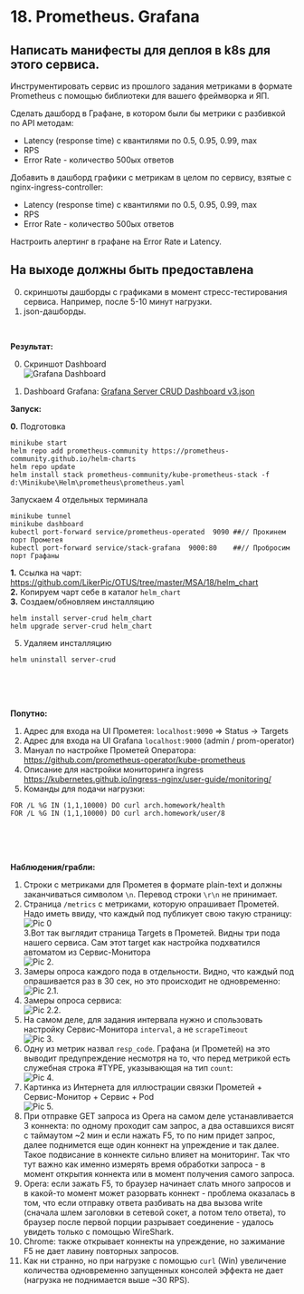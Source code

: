 # 18. Prometheus. Grafana

## Написать манифесты для деплоя в k8s для этого сервиса.

Инструментировать сервис из прошлого задания метриками в формате Prometheus с помощью библиотеки для вашего фреймворка и ЯП.

Сделать дашборд в Графане, в котором были бы метрики с разбивкой по API методам:
- Latency (response time) с квантилями по 0.5, 0.95, 0.99, max
- RPS
- Error Rate - количество 500ых ответов

Добавить в дашборд графики с метрикам в целом по сервису, взятые с nginx-ingress-controller:
- Latency (response time) с квантилями по 0.5, 0.95, 0.99, max
- RPS
- Error Rate - количество 500ых ответов

Настроить алертинг в графане на Error Rate и Latency.




## На выходе должны быть предоставлена

0) скриншоты дашборды с графиками в момент стресс-тестирования сервиса. Например, после 5-10 минут нагрузки.
1) json-дашборды.
<BR>

**Результат:**

0) Скриншот Dashboard<BR>
![Grafana Dashboard](https://github.com/LikerPic/OTUS/blob/master/MSA/18/Pic%201.%20Grafana%20Dashboard.png)<BR>

1) Dashboard Grafana: [Grafana Server CRUD Dashboard v3.json](https://github.com/LikerPic/OTUS/blob/master/MSA/18/Grafana%20Server%20CRUD%20Dashboard%20v3.json)


**Запуск:**

**0.** Подготовка
```console
minikube start
helm repo add prometheus-community https://prometheus-community.github.io/helm-charts
helm repo update
helm install stack prometheus-community/kube-prometheus-stack -f d:\Minikube\Helm\prometheus\prometheus.yaml 
```

Запускаем 4 отдельных терминала 
```console
minikube tunnel
minikube dashboard
kubectl port-forward service/prometheus-operated  9090 ##// Прокинем порт Прометея
kubectl port-forward service/stack-grafana  9000:80    ##// Пробросим порт Графаны
```

**1.** Ссылка на чарт: https://github.com/LikerPic/OTUS/tree/master/MSA/18/helm_chart<BR>
**2.** Копируем чарт себе в каталог `helm_chart`<BR>
**3.** Создаем/обновляем инсталляцию
```console
helm install server-crud helm_chart
helm upgrade server-crud helm_chart
```
5. Удаляем инсталляцию
```console
helm uninstall server-crud
```
<BR><BR><BR>

**Попутно:**
1. Адрес для входа на UI Прометея: `localhost:9090` => Status -> Targets
2. Адрес для входа на UI Grafana  `localhost:9000` (admin / prom-operator)
3. Мануал по настройке Прометей Оператора: https://github.com/prometheus-operator/kube-prometheus
4. Описание для настройки мониторинга ingress https://kubernetes.github.io/ingress-nginx/user-guide/monitoring/
5. Команды для подачи нагрузки:
```console
FOR /L %G IN (1,1,10000) DO curl arch.homework/health
FOR /L %G IN (1,1,10000) DO curl arch.homework/user/8
```
<BR><BR><BR>

**Наблюдения/грабли:**
1. Строки с метриками для Прометея в формате plain-text и должны заканчиваться символом `\n`. Перевод строки `\r\n` не принимает.
2. Страница `/metrics` с метриками, которую опрашивает Прометей. Надо иметь ввиду, что каждый под публикует свою такую страницу:<BR>
![Pic 0](https://github.com/LikerPic/OTUS/blob/master/MSA/18/Pic%200.%20Service%20metrics.png)<BR>
3.Вот так выглядит страница Targets в Прометей. Видны три пода нашего сервиса. Сам этот target как настройка подхватился автоматом из Сервис-Монитора<BR>
![Pic 2.](https://github.com/LikerPic/OTUS/blob/master/MSA/18/Pic%202.%20Prometheus%20Targets2.png)<BR>
4. Замеры опроса каждого пода в отдельности. Видно, что каждый под опрашивается раз в 30 сек, но это происходит не одновременно:<BR>
![Pic 2.1.](https://github.com/LikerPic/OTUS/blob/master/MSA/18/Pic%202.1.%20ServiceMonitor.%20Scrape%20periods%201.png)<BR>
5. Замеры опроса сервиса:<BR>
![Pic 2.2.](https://github.com/LikerPic/OTUS/blob/master/MSA/18/Pic%202.1.%20ServiceMonitor.%20Scrape%20periods%202.png)<BR>
6. На самом деле, для задания интервала нужно и спользовать настройку Сервис-Монитора `interval`, а не `scrapeTimeout`<BR>
![Pic 3.](https://github.com/LikerPic/OTUS/blob/master/MSA/18/Pic%203.%20Mistake.%20scrapeTimeout.png)<BR>
7. Одну из метрик назвал `resp_code`. Графана (и Прометей) на это выводит предупреждение несмотря на то, что перед метрикой есть служебная строка #TYPE, указывающая на тип `count`: <BR>
![Pic 4.](https://github.com/LikerPic/OTUS/blob/master/MSA/18/Pic%204.%20Mistake.%20Metric%20name.png)<BR>
8. Картинка из Интернета для иллюстрации связки Прометей + Сервис-Монитор + Сервис + Pod<BR>
![Pic 5.](https://github.com/LikerPic/OTUS/blob/master/MSA/18/Pic%205.%20Monitoring%20arch.png)<BR>
9. При отправке GET запроса из Opera на самом деле устанавливается 3 коннекта: по одному проходит сам запрос, а два оставшихся висят с таймаутом ~2 мин и если нажать F5, то по ним придет запрос, далее поднимется еще один коннект на упреждение и так далее. Такое подвисание в коннекте сильно влияет на мониторинг. Так что тут важно как именно измерять время обработки запроса - в момент открытия коннекта или в момент получения самого запроса.
10. Opera: если зажать F5, то браузер начинает слать много запросов и в какой-то момент может разорвать коннект - проблема оказалась в том, что если отправку ответа разбивать на два вызова write (сначала шлем заголовки в сетевой сокет, а потом тело ответа), то браузер после первой порции разрывает соединение - удалось увидеть только с помощью WireShark.
11. Chrome: также открывает коннекты на упреждение, но зажимание F5 не дает лавину повторных запросов.
12. Как ни странно, но при нагрузке с помощью `curl` (Win) увеличение количества одновременно запущенных консолей эффекта не дает (нагрузка не поднимается выше ~30 RPS).






